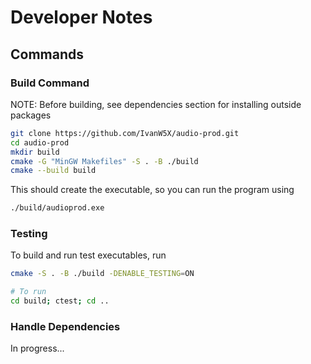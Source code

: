 # Developer Notes

## Commands

### Build Command

NOTE: Before building, see dependencies section for installing outside packages

```bash
git clone https://github.com/IvanW5X/audio-prod.git
cd audio-prod
mkdir build
cmake -G "MinGW Makefiles" -S . -B ./build
cmake --build build
```

This should create the executable, so you can run the program using

```bash
./build/audioprod.exe
```

### Testing

To build and run test executables, run

```bash
cmake -S . -B ./build -DENABLE_TESTING=ON

# To run
cd build; ctest; cd ..
```

### Handle Dependencies

In progress...
